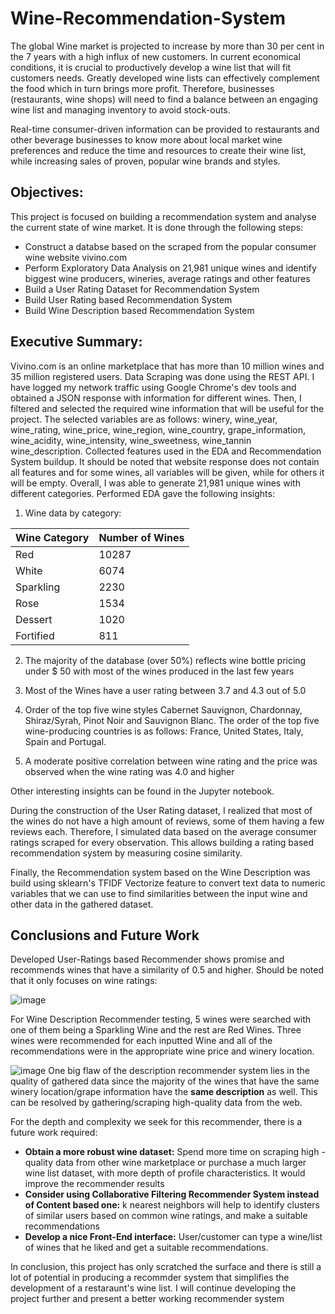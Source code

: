 # Wine-Recommendation-System
The global Wine market is projected to increase by more than 30 per cent in the 7 years with a high influx of new customers. In current economical conditions, it is crucial to productively develop a wine list that will fit customers needs. Greatly developed wine lists can effectively complement the food which in turn brings more profit. Therefore, businesses (restaurants, wine shops) will need to find a balance between an engaging wine list and managing inventory to avoid stock-outs.  

Real-time consumer-driven information can be provided to restaurants and other beverage businesses to know more about local market wine preferences and reduce the time and resources to create their wine list, while increasing sales of proven, popular wine brands and styles.

## Objectives:
This project is focused on building a recommendation system and analyse the current state of wine market. It is done through the following steps:

* Construct a databse based on the scraped from the popular consumer wine website vivino.com
* Perform Exploratory Data Analysis on 21,981 unique wines and identify biggest wine producers, wineries, average ratings and other features
* Build a User Rating Dataset for Recommendation System
* Build User Rating based Recommendation System
* Build Wine Description based Recommendation System

## Executive Summary:
Vivino.com is an online marketplace that has more than 10 million wines and 35 million registered users. Data Scraping was done using the REST API. I have logged my network traffic using Google Chrome's dev tools and obtained a JSON response with information for different wines. Then, I filtered and selected the required wine information that will be useful for the project. The selected variables are as follows: winery, wine_year, wine_rating, wine_price, wine_region, wine_country, grape_information, wine_acidity, wine_intensity, wine_sweetness, wine_tannin wine_description. Collected features used in the EDA and Recommendation System buildup. It should be noted that website response does not contain all features and for some wines, all variables will be given, while for others it will be empty. Overall, I was able to generate 21,981 unique wines with different categories. Performed EDA gave the following insights:

  1. Wine data by category:

  | Wine Category | Number of Wines |
  | ------------- | ------------- |
  | Red           | 10287         |
  | White         | 6074          |
  | Sparkling     | 2230          |
  | Rose          | 1534          |
  | Dessert       | 1020          |
  | Fortified     | 811           |

  2. The majority of the database (over 50%) reflects wine bottle pricing under $ 50 with most of the wines produced in the last few years
  
  3. Most of the Wines have a user rating between 3.7 and 4.3 out of 5.0
  
  4. Order of the top five wine styles Cabernet Sauvignon, Chardonnay, Shiraz/Syrah,  Pinot Noir and Sauvignon Blanc. The order of the top five wine-producing countries is as follows: France, United States, Italy, Spain and Portugal.
  
  5. A moderate positive correlation between wine rating and the price was observed when the wine rating was 4.0 and higher

Other interesting insights can be found in the Jupyter notebook. 

During the construction of the User Rating dataset, I realized that most of the wines do not have a high amount of reviews, some of them having a few reviews each. Therefore, I simulated data based on the average consumer ratings scraped for every observation. This allows building a rating based recommendation system by measuring cosine similarity.

Finally, the Recommendation system based on the Wine Description was build using sklearn's TFIDF Vectorize feature to convert text data to numeric variables that we can use to find similarities between the input wine and other data in the gathered dataset.

## Conclusions and Future Work
Developed User-Ratings based Recommender shows promise and recommends wines that have a similarity of 0.5 and higher. Should be noted that it only focuses on wine ratings:

![image](https://user-images.githubusercontent.com/80535531/113145835-608bb000-9248-11eb-89e5-468a4e18d33a.png)

For Wine Description Recommender testing, 5 wines were searched with one of them being a Sparkling Wine and the rest are Red Wines. Three wines were recommended for each inputted Wine and all of the recommendations were in the appropriate wine price and winery location.

![image](https://user-images.githubusercontent.com/80535531/113157266-2f18e180-9254-11eb-89f2-e5236856ed41.png)
One big flaw of the description recommender system lies in the quality of gathered data since the majority of the wines that have the same winery location/grape information have the **same description** as well. This can be resolved by gathering/scraping high-quality data from the web.

For the depth and complexity we seek for this recommender, there is a future work required:
* **Obtain a more robust wine dataset:** Spend more time on scraping high - quality data from other wine marketplace or purchase a much larger wine list dataset, with more depth of profile characteristics. It would improve the recommender results
* **Consider using Collaborative Filtering Recommender System instead of Content based one:** k nearest neighbors will help to identify clusters of similar users based on common wine ratings, and make a suitable recommendations
* **Develop a nice Front-End interface:** User/customer can type a wine/list of wines that he liked and get a suitable recommendations.
   
In conclusion, this project has only scratched the surface and there is still a lot of potential in producing a recommder system that simplifies the development of a restaraunt's wine list. I will continue developing the project further and present a better working recommender system




